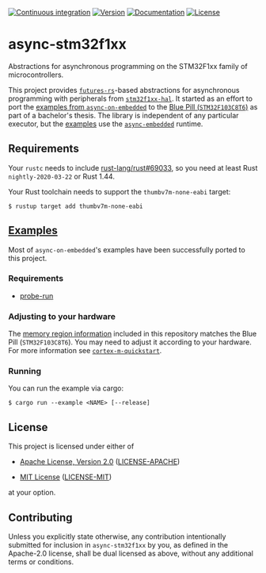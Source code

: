 [![Continuous integration](https://github.com/mwkroening/async-stm32f1xx/workflows/Continuous%20integration/badge.svg?branch=master)](https://github.com/mwkroening/async-stm32f1xx/actions?query=workflow%3A%22Continuous+integration%22+branch%3Amaster) [![Version](https://img.shields.io/crates/v/async-stm32f1xx)](https://crates.io/crates/async-stm32f1xx) [![Documentation](https://docs.rs/async-stm32f1xx/badge.svg)](https://docs.rs/async-stm32f1xx) [![License](https://img.shields.io/crates/l/async-stm32f1xx)](#license)

# async-stm32f1xx

Abstractions for asynchronous programming on the STM32F1xx family of microcontrollers.

This project provides [`futures-rs`](https://github.com/rust-lang/futures-rs)-based abstractions for asynchronous programming with peripherals from [`stm32f1xx-hal`](https://github.com/stm32-rs/stm32f1xx-hal).
It started as an effort to port the [examples from `async-on-embedded`](https://github.com/rust-embedded-community/async-on-embedded/tree/master/nrf52/examples) to the [Blue Pill (`STM32F103C8T6`)](https://stm32-base.org/boards/STM32F103C8T6-Blue-Pill.html) as part of a bachelor's thesis.
The library is independent of any particular executor, but the [examples](examples) use the [`async-embedded`](https://github.com/rust-embedded-community/async-on-embedded/tree/master/async-embedded) runtime.

## Requirements

Your `rustc` needs to include [rust-lang/rust#69033](https://github.com/rust-lang/rust/pull/69033), so you need at least Rust `nightly-2020-03-22` or Rust 1.44.

Your Rust toolchain needs to support the `thumbv7m-none-eabi` target:

``` 
$ rustup target add thumbv7m-none-eabi
```

## [Examples](examples)

Most of `async-on-embedded`'s examples have been successfully ported to this project.

### Requirements

* [probe-run](https://github.com/knurling-rs/probe-run)

### Adjusting to your hardware

The [memory region information](memory.x) included in this repository matches the Blue Pill (`STM32F103C8T6`).
You may need to adjust it according to your hardware.
For more information see [`cortex-m-quickstart`](https://github.com/rust-embedded/cortex-m-quickstart).

### Running

You can run the example via cargo:

``` 
$ cargo run --example <NAME> [--release]
```

## License

This project is licensed under either of

* [Apache License, Version 2.0](https://www.apache.org/licenses/LICENSE-2.0) ([LICENSE-APACHE](LICENSE-APACHE))

* [MIT License](https://opensource.org/licenses/MIT) ([LICENSE-MIT](LICENSE-MIT))

at your option.

## Contributing

Unless you explicitly state otherwise, any contribution intentionally submitted for inclusion in `async-stm32f1xx` by you, as defined in the Apache-2.0 license, shall be dual licensed as above, without any additional terms or conditions.
